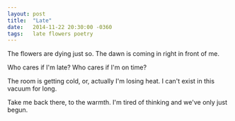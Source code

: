```yaml
---
layout: post
title:  "Late"
date:   2014-11-22 20:30:00 -0360
tags:   late flowers poetry
---
```


The flowers are dying just so. The dawn is coming in right in front of me.

Who cares if I'm late? Who cares if I'm on time?

The room is getting cold, or, actually I'm losing heat. I can't exist in this vacuum for long.

Take me back there, to the warmth. I'm tired of thinking and we've only just begun.
